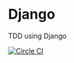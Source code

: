 # Django
TDD using Django

[![Circle CI](https://circleci.com/gh/andela-bojengwa/Django/tree/master.svg?style=svg)](https://circleci.com/gh/andela-bojengwa/Django/tree/master)
